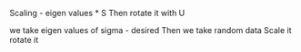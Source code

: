
Scaling - eigen values * S
Then rotate it with U 


we take eigen values of sigma - desired 
Then we take random data
Scale it
rotate it







